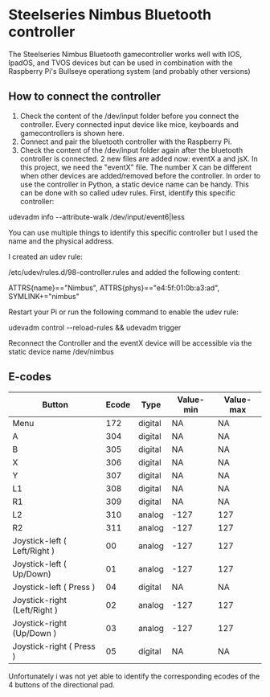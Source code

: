 Steelseries Nimbus Bluetooth controller
=======================================
The Steelseries Nimbus Bluetooth gamecontroller works well with IOS, IpadOS, and TVOS devices but can be used in combination with the Raspberry Pi's Bullseye operationg system (and probably other versions)

How to connect the controller
-----------------------------

1. Check the content of the /dev/input folder before you connect the controller. 
Every connected input device like mice, keyboards and gamecontrollers is shown here. 
2. Connect and pair the bluetooth controller with the Raspberry Pi.
3. Check the content of the /dev/input folder again after the bluetooth controller is connected. 
2 new files are added now: eventX a and jsX. In this project, we need the "eventX" file. 
The number X can be different when other devices are added/removed before the controller. 
In order to use the controller in Python, a static device name can be handy.
 This can be done with so called udev rules. First, identify this specific controller:


udevadm info --attribute-walk /dev/input/event6|less

You can use multiple things to identify this specific controller but I used the name and the physical address. 

I created an udev rule:

/etc/udev/rules.d/98-controller.rules
and added the following content:

ATTRS{name}=="Nimbus", ATTRS{phys}=="e4:5f:01:0b:a3:ad", SYMLINK+="nimbus"


Restart your Pi or run the following command to enable the udev rule:

udevadm control --reload-rules && udevadm trigger

Reconnect the Controller and the eventX device will be accessible via the static device name /dev/nimbus

E-codes
-------

| Button | Ecode | Type | Value-min | Value-max |
| ------ | ----- | ---- | --------- | --------- |
| Menu   | 172   | digital | NA | NA |
| A      | 304   | digital | NA | NA |
| B      | 305   | digital | NA | NA |
| X      | 306   | digital | NA | NA |
| Y      | 307   | digital | NA | NA |
| L1	 | 308   | digital | NA | NA |
| R1	 | 309   | digital | NA | NA |
| L2	 | 310   | analog  | -127 | 127 |
| R2	 | 311	 | analog  | -127 | 127 |
| Joystick-left ( Left/Right ) | 00 | analog | -127 | 127 |
| Joystick-left ( Up/Down) | 01 | analog | -127 | 127 |
| Joystick-left ( Press ) | 04 | digital | NA | NA |
| Joystick-right (Left/Right ) | 02 | analog | -127 | 127 |
| Joystick-right (Up/Down ) | 03 | analog | -127 | 127 |
| Joystick-right ( Press ) | 05 | digital | NA | NA |

Unfortunately i was not yet able to identify the corresponding ecodes of the 4 buttons of the directional pad.
 

